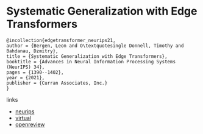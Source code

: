 # Systematic Generalization with Edge Transformers

```
@incollection{edgetransformer_neurips21,
author = {Bergen, Leon and O\textquotesingle Donnell, Timothy and Bahdanau, Dzmitry},
title = {Systematic Generalization with Edge Transformers},
booktitle = {Advances in Neural Information Processing Systems (NeurIPS) 34},
pages = {1390--1402},
year = {2021},
publisher = {Curran Associates, Inc.}
}
```

links
- [neurips](https://papers.nips.cc//paper/2021/hash/0a4dc6dae338c9cb08947c07581f77a2-Abstract.html)
- [virtual](https://neurips.cc/virtual/2021/poster/26884)
- [openreview](https://openreview.net/forum?id=UUds0Jr_XWk)
